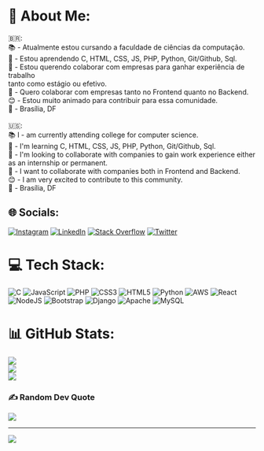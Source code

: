 # 👤 About Me:
🇧🇷:<br>📚 - Atualmente estou cursando a faculdade de ciências da computação.<br>🏫 - Estou aprendendo C, HTML, CSS, JS, PHP, Python, Git/Github, Sql.<br>🏢 - Estou querendo colaborar com empresas para ganhar experiência de trabalho<br>tanto como estágio ou efetivo.<br>📁 - Quero colaborar com empresas tanto no Frontend quanto no Backend.<br>😊 - Estou muito animado para contribuir para essa comunidade.<br>📍 - Brasília, DF<br><br> 🇺🇸: <br>📚 I - am currently attending college for computer science.<br>🏫 - I'm learning C, HTML, CSS, JS, PHP, Python, Git/Github, Sql.<br>🏢 - I'm looking to collaborate with companies to gain work experience either as an internship or permanent.<br>📁 - I want to collaborate with companies both in Frontend and Backend.<br>😊 - I am very excited to contribute to this community.<br>📍 - Brasília, DF


## 🌐 Socials:
[![Instagram](https://img.shields.io/badge/Instagram-%23E4405F.svg?logo=Instagram&logoColor=white)](https://instagram.com/o_raphalins) [![LinkedIn](https://img.shields.io/badge/LinkedIn-%230077B5.svg?logo=linkedin&logoColor=white)]([inkedin.com/in/raphael-pereira-caldas-lins-367520207/](https://www.linkedin.com/in/raphael-pereira-caldas-lins-367520207/)) [![Stack Overflow](https://img.shields.io/badge/-Stackoverflow-FE7A16?logo=stack-overflow&logoColor=white)](https://stackoverflow.com/users/20550665) [![Twitter](https://img.shields.io/badge/Twitter-%231DA1F2.svg?logo=Twitter&logoColor=white)](https://twitter.com/Raphaellins_) 

# 💻 Tech Stack:
![C](https://img.shields.io/badge/c-%2300599C.svg?style=flat-square&logo=c&logoColor=white) ![JavaScript](https://img.shields.io/badge/javascript-%23323330.svg?style=flat-square&logo=javascript&logoColor=%23F7DF1E) ![PHP](https://img.shields.io/badge/php-%23777BB4.svg?style=flat-square&logo=php&logoColor=white) ![CSS3](https://img.shields.io/badge/css3-%231572B6.svg?style=flat-square&logo=css3&logoColor=white) ![HTML5](https://img.shields.io/badge/html5-%23E34F26.svg?style=flat-square&logo=html5&logoColor=white) ![Python](https://img.shields.io/badge/python-3670A0?style=flat-square&logo=python&logoColor=ffdd54) ![AWS](https://img.shields.io/badge/AWS-%23FF9900.svg?style=flat-square&logo=amazon-aws&logoColor=white) ![React](https://img.shields.io/badge/react-%2320232a.svg?style=flat-square&logo=react&logoColor=%2361DAFB) ![NodeJS](https://img.shields.io/badge/node.js-6DA55F?style=flat-square&logo=node.js&logoColor=white) ![Bootstrap](https://img.shields.io/badge/bootstrap-%23563D7C.svg?style=flat-square&logo=bootstrap&logoColor=white) ![Django](https://img.shields.io/badge/django-%23092E20.svg?style=flat-square&logo=django&logoColor=white) ![Apache](https://img.shields.io/badge/apache-%23D42029.svg?style=flat-square&logo=apache&logoColor=white) ![MySQL](https://img.shields.io/badge/mysql-%2300f.svg?style=flat-square&logo=mysql&logoColor=white)
# 📊 GitHub Stats:
![](https://github-readme-stats.vercel.app/api?username=RaphaelLins6&theme=gruvbox&hide_border=true&include_all_commits=true&count_private=true)<br/>
![](https://github-readme-streak-stats.herokuapp.com/?user=RaphaelLins6&theme=gruvbox&hide_border=true)<br/>
![](https://github-readme-stats.vercel.app/api/top-langs/?username=RaphaelLins6&theme=gruvbox&hide_border=true&include_all_commits=true&count_private=true&layout=compact)

### ✍️ Random Dev Quote
![](https://quotes-github-readme.vercel.app/api?type=vetical&theme=gruvbox)

---
[![](https://visitcount.itsvg.in/api?id=RaphaelLins6&icon=2&color=7)](https://visitcount.itsvg.in)

<!-- Proudly created with GPRM ( https://gprm.itsvg.in ) -->
